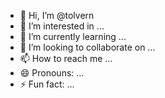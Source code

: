 - 👋 Hi, I’m @tolvern
- 👀 I’m interested in ...
- 🌱 I’m currently learning ...
- 💞️ I’m looking to collaborate on ...
- 📫 How to reach me ...
- 😄 Pronouns: ...
- ⚡ Fun fact: ...

<!---
tolvern/tolvern is a ✨ special ✨ repository because its `README.md` (this file) appears on your GitHub profile.
You can click the Preview link to take a look at your changes.
--->
